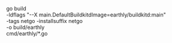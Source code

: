 go build \
-ldflags "--X main.DefaultBuildkitdImage=earthly/buildkitd:main" \
-tags netgo -installsuffix netgo \
-o build/earthly \
cmd/earthly/*.go

